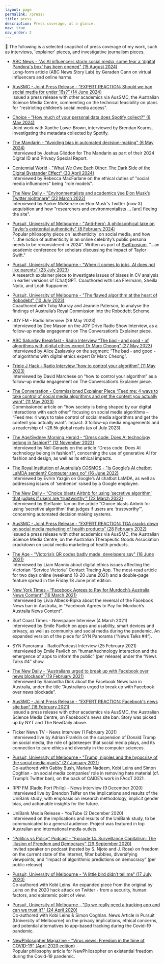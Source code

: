 ```yaml
---
layout: page
permalink: /press/
title: press
description: Press coverage, at a glance.
nav: true
nav_order: 2
---
```


📰 The following is a selected snapshot of press coverage of my work, such as interviews, 'explainer' pieces, and investigative journalism pieces.

* [ABC News - "As AI influencers storm social media, some fear a 'digital Pandora's box' has been opened" (15 August 2024)](https://www.abc.net.au/news/2024-08-16/ai-influencers-instagram-porn-social-media-relationships/104071876)<br/>
Long-form article (ABC News Story Lab) by Geraden Cann on virtual influencers and online harms.

* [AusSMC - Joint Press Release - “EXPERT REACTION: Should we ban social media for under 16s?” (14 June 2024)](https://www.scimex.org/newsfeed/expert-reaction-should-we-ban-social-media-for-under-16s)<br/>
Issued a press release with other academics via AusSMC, the Australian Science Media Centre, commenting on the technical feasibility on plans for "restricting children’s social media access".

* [Choice - "How much of your personal data does Spotify collect?" (8 May 2024)](https://www.choice.com.au/consumers-and-data/data-collection-and-use/who-has-your-data/articles/spotify-personal-data)<br/>
Joint work with Xanthe Lowe-Brown, interviewed by Brendan Kearns, investigating the metadata collected by Spotify.

* [The Mandarin - "Avoiding bias in automated decision-making" (6 May 2024)](https://www.themandarin.com.au/244865-avoiding-bias-in-automated-decision-making/)<br/>
Interviewed by Joshua Gliddon for The Mandarin as part of their 2024 Digital ID and Privacy Special Report.

* [Centennial World - "What We Owe Each Other: The Dark Side of the Digital Bystander Effect" (30 April 2024)](https://centennialworld.com/what-we-owe-each-other-digital-bystander-effect/)<br/>
Interviewed by Rebecca MacFarlane on the ethical duties of "social media influencers" being "role models".

* [The New Daily - "Environmentalists and academics ÿee Elon Musk’s Twitter nightmare" (22 March 2022)](https://www.thenewdaily.com.au/life/tech/2023/08/17/twitter-exodus-elon-musk)<br/>
Interviewed by Parker McKenzie on Elon Musk's Twitter (now X) acquisition and how "researchers and environmentalists ... [are] fleeing the site".

* [Pursuit, University of Melbourne - "‘Anti-hero’: A philosophical take on Taylor’s existential authenticity" (8 February 2024)](https://pursuit.unimelb.edu.au/articles/anti-hero-a-philosophical-take-on-taylor-s-existential-authenticity)<br/>
Popular philosophy piece on 'authenticity' on social media, and how "...the notion of authenticity in an online celebrity’s public persona needs to be reconsidered in 2024". Written as part of [Swiftposium](https://swiftposium2024.com/), "...an academic conference for scholars discussing the impact of Taylor Swift."

* [Pursuit, University of Melbourne - "When it comes to jobs, AI does not like parents" (23 July 2023)](https://pursuit.unimelb.edu.au/articles/when-it-comes-to-jobs-ai-does-not-like-parents)<br/>
A research explainer piece to investigate issues of biases in CV analysis in earlier versions of (Chat)GPT. Coauthored with Lea Frermann, Sheilla Njoto, and Leah Ruppanner.

* [Pursuit, University of Melbourne - "The flawed algorithm at the heart of Robodebt" (10 July 2023)](https://pursuit.unimelb.edu.au/articles/the-flawed-algorithm-at-the-heart-of-robodebt)<br/>
Coauthored with Toby Murray and Jeannie Paterson, to analyse the findings of Australia’s Royal Commission into the Robodebt Scheme.


* JOY FM - Radio Interview (29 May 2023)<br/>
  Interviewed by Dee Mason on the JOY Drive Radio Show Interview, as a follow-up media engagement on The Conversation’s Explainer piece.

* [ABC Saturday Breakfast - Radio Interview “The bad - and good - of algorithms with digital ethics expert Dr Marc Cheong” (27 May 2023)](https://www.abc.net.au/listen/programs/melbourne-saturdaybreakfast/the-bad-and-good-of-algorithms-with-digital-ethics-expert/102401696)<br/>
Interviewed by Alice Zaslavsky on the segment: “The bad - and good - of algorithms with digital ethics expert Dr Marc Cheong”.

* [Triple J Hack - Radio Interview “how to control your algorithm” (11 May 2023)](https://www.abc.net.au/triplej/programs/hack/hack/102307814)<br/>
Interviewed by David Marchese on “how to control your algorithm” as a follow-up media engagement on The Conversation’s Explainer piece.

* [The Conversation - Commissioned Explainer Piece “Feed me: 4 ways to take control of social media algorithms and get the content you actually want” (11 May 2023)](https://theconversation.com/feed-me-4-ways-to-take-control-of-social-media-algorithms-and-get-the-content-you-actually-want-204374)<br/>
Commissioned article on “how society is being shaped by our digital interactions with each other” focusing on social media algorithms – “Feed me: 4 ways to take control of social media algorithms and get the content you actually want”. 
Impact: 3 follow-up media engagements and a readership of ~28.5k global reads (as of July 2023).

* [The Age/Sydney Morning Herald - “Dress code: Does AI technology belong in fashion?” (12 November 2022)](https://www.smh.com.au/business/companies/dress-code-does-ai-technology-belong-in-fashion-20221108-p5bwh2.html)<br/>
Interviewed by Nell Geraets on the article “Dress code: Does AI technology belong in fashion?”, concerning the use of generative AI for fashion and design, as well as its ethical impacts.

* [The Royal Institution of Australia’s COSMOS - "Is Google’s AI chatbot LaMDA sentient? Computer says no" (16 June 2022)](https://cosmosmagazine.com/technology/google-ai-lamda-sentient/)<br/>
Interviewed by Evrim Yazgin on Google’s AI chatbot LaMDA, as well as addressing issues of ‘sentience’ raised by a Google employee.

* [The New Daily - “Choice blasts Airbnb for using ‘secretive algorithm’ that judges if users are ‘trustworthy’” (22 March 2022)](https://www.thenewdaily.com.au/news/2022/03/22/choice-airbnb-trust-algorithm)<br/>
Interviewed by Steffanie Tan on the article “Choice blasts Airbnb for using ‘secretive algorithm’ that judges if users are ‘trustworthy’”, concerning automated decision making systems.

* [AusSMC - Joint Press Release - “EXPERT REACTION: TGA cracks down on social media marketing of health products” (28 February 2022)](https://www.scimex.org/newsfeed/expert-reaction-tga-cracks-down-on-social-media-marketing-of-health-products)<br/>
Issued a press release with other academics via AusSMC, the Australian Science Media Centre, on the Australian Therapeutic Goods Association crackdown on social media marketing of health products.

* [The Age - "Victoria’s QR codes badly made, developers say" (18 June 2021)](https://www.theage.com.au/national/victoria/victoria-s-qr-codes-badly-made-developers-say-20210617-p581r6.html)<br/>
Interviewed by Liam Mannix about digital ethics issues affecting the Victorian “Service Victoria” Contact Tracing App. The most-read article for two days online (weekend 18-20 June 2021) and a double-page feature spread in the Friday 18 June print edition.

* [New York Times - “Facebook Agrees to Pay for Murdoch’s Australia News Content” (16 March 2021)](https://www.nytimes.com/2021/03/16/business/media/news-corp-facebook-news.html)<br/>
Interviewed by Livia Albeck-Ripka about the reversal of the Facebook News ban in Australia, in “Facebook Agrees to Pay for Murdoch’s Australia News Content”.

* Surf Coast Times - Newspaper Interview (4 March 2021)<br/>
Interviewed by Emile Pavlich on apps and usability, smart devices and privacy, as well as community and social media during the pandemic. An expanded version of the piece for SYN Panorama (“News Talks #4”).

* SYN Panorama - Radio/Podcast Interview (25 February 2021)<br/>
Interviewed by Emile Pavlich on “human/technology interaction and the emergence of apps to inform the public” (per release) under the “News Talks #4” show

* [The New Daily - “Australians urged to break up with Facebook over news blockade” (19 February 2021)](https://www.thenewdaily.com.au/news/national/2021/02/19/facebook-australia-news-break-up)<br/>
Interviewed by Samantha Dick about the Facebook News ban in Australia, under the title “Australians urged to break up with Facebook over news blockade”.

* [AusSMC - Joint Press Release - “EXPERT REACTION: Facebook's news site ban” (18 February 2021)](https://www.scimex.org/newsfeed/expert-reaction-facebooks-news-site-ban)<br/>
Issued a press release with other academics via AusSMC, the Australian Science Media Centre, on Facebook's news site ban. Story was picked up by NYT and The NewDaily above.

* Ticker News TV - News Interview (1 February 2021)<br/>
Interviewed live by Adrian Franklin on the suspension of Donald Trump on social media, the role of gatekeeper that social media plays, and its connection to care ethics and diversity in the computer sciences. 

* [Pursuit, University of Melbourne - "Trump, nipples and the hypocrisy of the social media giants" (27 January 2021)](https://pursuit.unimelb.edu.au/articles/trump-nipples-and-the-hypocrisy-of-the-social-media-giants)<br/>
Co-authored with Gabby Bush, Mariam Nadeem, Kobi Leins and Simon Coghlan - on social media companies’ role in removing hate material (cf. Trump’s Twitter ban), on the back of CAIDE’s work in FAccT 2021. 

* RPP FM (Radio Port Philip) - News Interview (9 December 2020)<br/>
Interviewed live by Brendon Telfer on the implications and results of the UniBank study, with emphasis on research methodology, implicit gender bias, and actionable insights for the future.

* UniBank Media Release - YouTube (2 December 2020)<br/>
Interviewed on the implications and results of the UniBank study, to be communicated to a general audience. Project was featured in top Australian and international media outlets. 

* [“Politics vs Policy” Podcast - “Episode 14. Surveillance Capitalism: The Illusion of Freedom and Democracy” (29 September 2020)](https://www.facebook.com/photo?fbid=200837728072887)<br/>
Invited speaker on podcast (hosted by S. Njoto and J. Rose) on freedom on the current state of the internet, filter bubbles, diversifying viewpoints, and “impact of algorithmic predictions on democracy” (per public release).

* [Pursuit, University of Melbourne - "A little bird didn’t tell me" (17 July 2020)](https://pursuit.unimelb.edu.au/articles/a-little-bird-didn-t-tell-me)<br/>
Co-authored with Kobi Leins.  An expanded piece from the original by Leins on the 2020 hack attack on Twitter - from a security, human factors, and epistemic point of view.

* [Pursuit, University of Melbourne - "Do we really need a tracking app and can we trust it?" (24 April 2020)](https://pursuit.unimelb.edu.au/articles/do-we-really-need-a-tracking-app-and-can-we-trust-it)<br/>
Co-authored with Kobi Leins & Simon Coghlan. News Article in Pursuit (University of Melbourne) on the privacy implications, ethical concerns, and potential alternatives to app-based tracking during the Covid-19 pandemic.

* [NewPhilosopher Magazine - "Virus views: Freedom in the time of COVID-19" (April 2020 edition)](https://www.newphilosopher.com/articles/virus-views-freedom-in-the-time-of-covid-19/)<br/>
Popular philosophy article for NewPhilosopher on existential freedom during the Covid-19 pandemic. 



